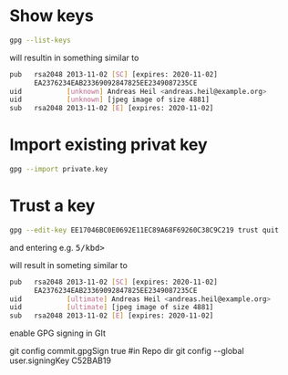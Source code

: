 # Show keys

```bash
gpg --list-keys
```

will resultin in something similar to 

```bash
pub   rsa2048 2013-11-02 [SC] [expires: 2020-11-02]
      EA2376234EAB23369092847825EE2349087235CE
uid           [unknown] Andreas Heil <andreas.heil@example.org>
uid           [unknown] [jpeg image of size 4881]
sub   rsa2048 2013-11-02 [E] [expires: 2020-11-02]
```

# Import existing privat key 

```bash
gpg --import private.key
```
# Trust a key 

```bash
gpg --edit-key EE17046BC0E0692E11EC89A68F69260C38C9C219 trust quit 
```
and entering e.g. <kbd>5/kbd>

will result in someting similar to

```bash
pub   rsa2048 2013-11-02 [SC] [expires: 2020-11-02]
      EA2376234EAB23369092847825EE2349087235CE
uid           [ultimate] Andreas Heil <andreas.heil@example.org>
uid           [ultimate] [jpeg image of size 4881]
sub   rsa2048 2013-11-02 [E] [expires: 2020-11-02]
```

enable GPG signing in GIt 

git config commit.gpgSign true #in Repo dir
git config --global user.signingKey C52BAB19


